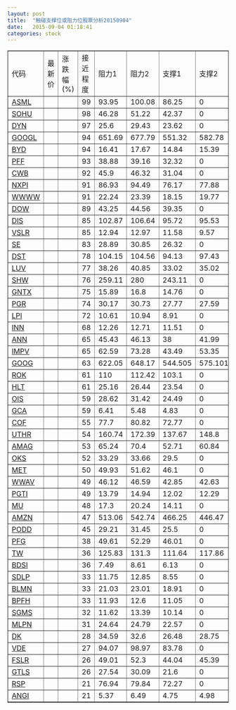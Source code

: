 ```yaml
---
layout: post
title:  "触碰支撑位或阻力位股票分析20150904"
date:   2015-09-04 01:18:41
categories: stock
---
```

<script type="text/javascript">
var stockList = []
stockList.push('gb_asml');
stockList.push('gb_sohu');
stockList.push('gb_dyn');
stockList.push('gb_googl');
stockList.push('gb_byd');
stockList.push('gb_pff');
stockList.push('gb_cwb');
stockList.push('gb_nxpi');
stockList.push('gb_wwww');
stockList.push('gb_dow');
stockList.push('gb_dis');
stockList.push('gb_vslr');
stockList.push('gb_se');
stockList.push('gb_dst');
stockList.push('gb_luv');
stockList.push('gb_shw');
stockList.push('gb_gntx');
stockList.push('gb_pgr');
stockList.push('gb_lpi');
stockList.push('gb_inn');
stockList.push('gb_ann');
stockList.push('gb_impv');
stockList.push('gb_goog');
stockList.push('gb_rok');
stockList.push('gb_hlt');
stockList.push('gb_ois');
stockList.push('gb_gca');
stockList.push('gb_cof');
stockList.push('gb_uthr');
stockList.push('gb_amag');
stockList.push('gb_oks');
stockList.push('gb_met');
stockList.push('gb_wwav');
stockList.push('gb_pgti');
stockList.push('gb_mu');
stockList.push('gb_amzn');
stockList.push('gb_podd');
stockList.push('gb_pfg');
stockList.push('gb_tw');
stockList.push('gb_bdsi');
stockList.push('gb_sdlp');
stockList.push('gb_blmn');
stockList.push('gb_bpfh');
stockList.push('gb_sgms');
stockList.push('gb_mlpn');
stockList.push('gb_dk');
stockList.push('gb_vde');
stockList.push('gb_fslr');
stockList.push('gb_gtls');
stockList.push('gb_rsp');
stockList.push('gb_angi');
</script>
<table border="1">
 <tr>
 <td>代码</td>
 <td>最新价</td>
 <td>涨跌幅(%)</td>
 <td>接近程度</td>
 <td>阻力1</td>
 <td>阻力2</td>
 <td>支撑1</td>
 <td>支撑2</td>
</tr>
  <tr id="asml" class="red">
  <td><a href="http://stock.finance.sina.com.cn/usstock/quotes/ASML.html" target="_blank">ASML</a></td><td></td><td></td><td>99</td><td>93.95</td><td>100.08</td><td>86.25</td><td>0</td></tr>
  <tr id="sohu" class="red">
  <td><a href="http://stock.finance.sina.com.cn/usstock/quotes/SOHU.html" target="_blank">SOHU</a></td><td></td><td></td><td>98</td><td>46.28</td><td>51.22</td><td>42.37</td><td>0</td></tr>
  <tr id="dyn" class="red">
  <td><a href="http://stock.finance.sina.com.cn/usstock/quotes/DYN.html" target="_blank">DYN</a></td><td></td><td></td><td>97</td><td>25.6</td><td>29.43</td><td>23.62</td><td>0</td></tr>
  <tr id="googl" class="red">
  <td><a href="http://stock.finance.sina.com.cn/usstock/quotes/GOOGL.html" target="_blank">GOOGL</a></td><td></td><td></td><td>94</td><td>651.69</td><td>677.79</td><td>551.32</td><td>582.78</td></tr>
  <tr id="byd" class="red">
  <td><a href="http://stock.finance.sina.com.cn/usstock/quotes/BYD.html" target="_blank">BYD</a></td><td></td><td></td><td>94</td><td>16.41</td><td>17.67</td><td>14.84</td><td>15.39</td></tr>
  <tr id="pff" class="red">
  <td><a href="http://stock.finance.sina.com.cn/usstock/quotes/PFF.html" target="_blank">PFF</a></td><td></td><td></td><td>93</td><td>38.88</td><td>39.16</td><td>32.32</td><td>0</td></tr>
  <tr id="cwb" class="red">
  <td><a href="http://stock.finance.sina.com.cn/usstock/quotes/CWB.html" target="_blank">CWB</a></td><td></td><td></td><td>92</td><td>45.9</td><td>46.32</td><td>31.04</td><td>0</td></tr>
  <tr id="nxpi" class="red">
  <td><a href="http://stock.finance.sina.com.cn/usstock/quotes/NXPI.html" target="_blank">NXPI</a></td><td></td><td></td><td>91</td><td>86.93</td><td>94.49</td><td>76.17</td><td>77.88</td></tr>
  <tr id="wwww" class="red">
  <td><a href="http://stock.finance.sina.com.cn/usstock/quotes/WWWW.html" target="_blank">WWWW</a></td><td></td><td></td><td>91</td><td>22.24</td><td>23.39</td><td>18.15</td><td>19.77</td></tr>
  <tr id="dow" class="red">
  <td><a href="http://stock.finance.sina.com.cn/usstock/quotes/DOW.html" target="_blank">DOW</a></td><td></td><td></td><td>89</td><td>43.25</td><td>44.56</td><td>39.35</td><td>0</td></tr>
  <tr id="dis" class="red">
  <td><a href="http://stock.finance.sina.com.cn/usstock/quotes/DIS.html" target="_blank">DIS</a></td><td></td><td></td><td>85</td><td>102.87</td><td>106.64</td><td>95.72</td><td>95.53</td></tr>
  <tr id="vslr" class="red">
  <td><a href="http://stock.finance.sina.com.cn/usstock/quotes/VSLR.html" target="_blank">VSLR</a></td><td></td><td></td><td>85</td><td>12.94</td><td>12.97</td><td>11.58</td><td>9.57</td></tr>
  <tr id="se" class="red">
  <td><a href="http://stock.finance.sina.com.cn/usstock/quotes/SE.html" target="_blank">SE</a></td><td></td><td></td><td>83</td><td>28.89</td><td>30.85</td><td>26.32</td><td>0</td></tr>
  <tr id="dst" class="red">
  <td><a href="http://stock.finance.sina.com.cn/usstock/quotes/DST.html" target="_blank">DST</a></td><td></td><td></td><td>78</td><td>104.15</td><td>104.56</td><td>94.13</td><td>97.43</td></tr>
  <tr id="luv" class="red">
  <td><a href="http://stock.finance.sina.com.cn/usstock/quotes/LUV.html" target="_blank">LUV</a></td><td></td><td></td><td>77</td><td>38.26</td><td>40.85</td><td>33.02</td><td>35.02</td></tr>
  <tr id="shw" class="red">
  <td><a href="http://stock.finance.sina.com.cn/usstock/quotes/SHW.html" target="_blank">SHW</a></td><td></td><td></td><td>76</td><td>259.11</td><td>280</td><td>243.11</td><td>0</td></tr>
  <tr id="gntx" class="red">
  <td><a href="http://stock.finance.sina.com.cn/usstock/quotes/GNTX.html" target="_blank">GNTX</a></td><td></td><td></td><td>75</td><td>15.89</td><td>16.8</td><td>14.76</td><td>0</td></tr>
  <tr id="pgr" class="red">
  <td><a href="http://stock.finance.sina.com.cn/usstock/quotes/PGR.html" target="_blank">PGR</a></td><td></td><td></td><td>74</td><td>30.17</td><td>30.73</td><td>27.77</td><td>27.59</td></tr>
  <tr id="lpi" class="red">
  <td><a href="http://stock.finance.sina.com.cn/usstock/quotes/LPI.html" target="_blank">LPI</a></td><td></td><td></td><td>72</td><td>10.61</td><td>10.94</td><td>8.91</td><td>0</td></tr>
  <tr id="inn" class="red">
  <td><a href="http://stock.finance.sina.com.cn/usstock/quotes/INN.html" target="_blank">INN</a></td><td></td><td></td><td>68</td><td>12.26</td><td>12.71</td><td>11.51</td><td>0</td></tr>
  <tr id="ann" class="red">
  <td><a href="http://stock.finance.sina.com.cn/usstock/quotes/ANN.html" target="_blank">ANN</a></td><td></td><td></td><td>65</td><td>45.43</td><td>46.13</td><td>38</td><td>41.99</td></tr>
  <tr id="impv" class="red">
  <td><a href="http://stock.finance.sina.com.cn/usstock/quotes/IMPV.html" target="_blank">IMPV</a></td><td></td><td></td><td>65</td><td>62.59</td><td>73.28</td><td>43.49</td><td>53.35</td></tr>
  <tr id="goog" class="red">
  <td><a href="http://stock.finance.sina.com.cn/usstock/quotes/GOOG.html" target="_blank">GOOG</a></td><td></td><td></td><td>63</td><td>622.05</td><td>648.17</td><td>544.505</td><td>575.101</td></tr>
  <tr id="rok" class="red">
  <td><a href="http://stock.finance.sina.com.cn/usstock/quotes/ROK.html" target="_blank">ROK</a></td><td></td><td></td><td>61</td><td>110</td><td>112.42</td><td>103.1</td><td>0</td></tr>
  <tr id="hlt" class="red">
  <td><a href="http://stock.finance.sina.com.cn/usstock/quotes/HLT.html" target="_blank">HLT</a></td><td></td><td></td><td>61</td><td>25.16</td><td>26.44</td><td>23.54</td><td>0</td></tr>
  <tr id="ois" class="red">
  <td><a href="http://stock.finance.sina.com.cn/usstock/quotes/OIS.html" target="_blank">OIS</a></td><td></td><td></td><td>59</td><td>28.62</td><td>31.42</td><td>24.49</td><td>0</td></tr>
  <tr id="gca" class="green">
  <td><a href="http://stock.finance.sina.com.cn/usstock/quotes/GCA.html" target="_blank">GCA</a></td><td></td><td></td><td>59</td><td>6.41</td><td>5.48</td><td>4.83</td><td>0</td></tr>
  <tr id="cof" class="red">
  <td><a href="http://stock.finance.sina.com.cn/usstock/quotes/COF.html" target="_blank">COF</a></td><td></td><td></td><td>55</td><td>77.7</td><td>80.82</td><td>72.77</td><td>0</td></tr>
  <tr id="uthr" class="red">
  <td><a href="http://stock.finance.sina.com.cn/usstock/quotes/UTHR.html" target="_blank">UTHR</a></td><td></td><td></td><td>54</td><td>160.74</td><td>172.39</td><td>137.67</td><td>148.8</td></tr>
  <tr id="amag" class="green">
  <td><a href="http://stock.finance.sina.com.cn/usstock/quotes/AMAG.html" target="_blank">AMAG</a></td><td></td><td></td><td>53</td><td>65.24</td><td>70.4</td><td>52.71</td><td>60.84</td></tr>
  <tr id="oks" class="red">
  <td><a href="http://stock.finance.sina.com.cn/usstock/quotes/OKS.html" target="_blank">OKS</a></td><td></td><td></td><td>52</td><td>33.29</td><td>33.66</td><td>29.5</td><td>0</td></tr>
  <tr id="met" class="red">
  <td><a href="http://stock.finance.sina.com.cn/usstock/quotes/MET.html" target="_blank">MET</a></td><td></td><td></td><td>50</td><td>49.93</td><td>51.62</td><td>46.1</td><td>0</td></tr>
  <tr id="wwav" class="red">
  <td><a href="http://stock.finance.sina.com.cn/usstock/quotes/WWAV.html" target="_blank">WWAV</a></td><td></td><td></td><td>49</td><td>46.12</td><td>46.59</td><td>42.85</td><td>42.63</td></tr>
  <tr id="pgti" class="red">
  <td><a href="http://stock.finance.sina.com.cn/usstock/quotes/PGTI.html" target="_blank">PGTI</a></td><td></td><td></td><td>49</td><td>13.79</td><td>14.94</td><td>12.02</td><td>12.29</td></tr>
  <tr id="mu" class="red">
  <td><a href="http://stock.finance.sina.com.cn/usstock/quotes/MU.html" target="_blank">MU</a></td><td></td><td></td><td>48</td><td>17.3</td><td>20.24</td><td>14.11</td><td>0</td></tr>
  <tr id="amzn" class="red">
  <td><a href="http://stock.finance.sina.com.cn/usstock/quotes/AMZN.html" target="_blank">AMZN</a></td><td></td><td></td><td>47</td><td>513.06</td><td>542.74</td><td>466.25</td><td>446.47</td></tr>
  <tr id="podd" class="red">
  <td><a href="http://stock.finance.sina.com.cn/usstock/quotes/PODD.html" target="_blank">PODD</a></td><td></td><td></td><td>45</td><td>29.21</td><td>31.45</td><td>25.5</td><td>0</td></tr>
  <tr id="pfg" class="red">
  <td><a href="http://stock.finance.sina.com.cn/usstock/quotes/PFG.html" target="_blank">PFG</a></td><td></td><td></td><td>38</td><td>49.61</td><td>52.29</td><td>46.01</td><td>0</td></tr>
  <tr id="tw" class="green">
  <td><a href="http://stock.finance.sina.com.cn/usstock/quotes/TW.html" target="_blank">TW</a></td><td></td><td></td><td>36</td><td>125.83</td><td>131.3</td><td>111.64</td><td>117.86</td></tr>
  <tr id="bdsi" class="green">
  <td><a href="http://stock.finance.sina.com.cn/usstock/quotes/BDSI.html" target="_blank">BDSI</a></td><td></td><td></td><td>36</td><td>7.49</td><td>8.61</td><td>6.13</td><td>0</td></tr>
  <tr id="sdlp" class="red">
  <td><a href="http://stock.finance.sina.com.cn/usstock/quotes/SDLP.html" target="_blank">SDLP</a></td><td></td><td></td><td>33</td><td>11.75</td><td>12.85</td><td>8.55</td><td>0</td></tr>
  <tr id="blmn" class="red">
  <td><a href="http://stock.finance.sina.com.cn/usstock/quotes/BLMN.html" target="_blank">BLMN</a></td><td></td><td></td><td>33</td><td>21.03</td><td>23.01</td><td>18.91</td><td>0</td></tr>
  <tr id="bpfh" class="red">
  <td><a href="http://stock.finance.sina.com.cn/usstock/quotes/BPFH.html" target="_blank">BPFH</a></td><td></td><td></td><td>33</td><td>11.93</td><td>12.6</td><td>11.05</td><td>0</td></tr>
  <tr id="sgms" class="red">
  <td><a href="http://stock.finance.sina.com.cn/usstock/quotes/SGMS.html" target="_blank">SGMS</a></td><td></td><td></td><td>32</td><td>11.62</td><td>13.39</td><td>10.14</td><td>0</td></tr>
  <tr id="mlpn" class="red">
  <td><a href="http://stock.finance.sina.com.cn/usstock/quotes/MLPN.html" target="_blank">MLPN</a></td><td></td><td></td><td>31</td><td>24.64</td><td>24.79</td><td>22.57</td><td>0</td></tr>
  <tr id="dk" class="green">
  <td><a href="http://stock.finance.sina.com.cn/usstock/quotes/DK.html" target="_blank">DK</a></td><td></td><td></td><td>28</td><td>34.59</td><td>32.6</td><td>26.48</td><td>28.75</td></tr>
  <tr id="vde" class="red">
  <td><a href="http://stock.finance.sina.com.cn/usstock/quotes/VDE.html" target="_blank">VDE</a></td><td></td><td></td><td>27</td><td>94.07</td><td>98.97</td><td>83.78</td><td>0</td></tr>
  <tr id="fslr" class="red">
  <td><a href="http://stock.finance.sina.com.cn/usstock/quotes/FSLR.html" target="_blank">FSLR</a></td><td></td><td></td><td>26</td><td>49.01</td><td>52.3</td><td>44.04</td><td>45.39</td></tr>
  <tr id="gtls" class="green">
  <td><a href="http://stock.finance.sina.com.cn/usstock/quotes/GTLS.html" target="_blank">GTLS</a></td><td></td><td></td><td>26</td><td>27.54</td><td>30.09</td><td>21.6</td><td>0</td></tr>
  <tr id="rsp" class="red">
  <td><a href="http://stock.finance.sina.com.cn/usstock/quotes/RSP.html" target="_blank">RSP</a></td><td></td><td></td><td>21</td><td>76.94</td><td>79.84</td><td>72.27</td><td>0</td></tr>
  <tr id="angi" class="green">
  <td><a href="http://stock.finance.sina.com.cn/usstock/quotes/ANGI.html" target="_blank">ANGI</a></td><td></td><td></td><td>21</td><td>5.37</td><td>6.49</td><td>4.75</td><td>4.98</td></tr>
</table>
